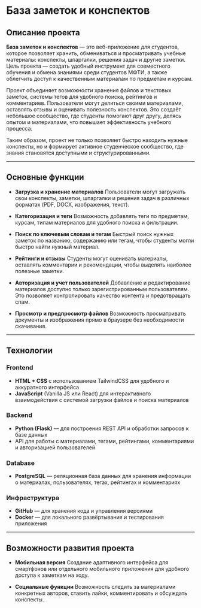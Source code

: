 # База заметок и конспектов

## Описание проекта
**База заметок и конспектов** — это веб-приложение для студентов, которое позволяет хранить, обмениваться и просматривать учебные материалы: конспекты, шпаргалки, решения задач и другие заметки. Цель проекта — создать удобный инструмент для совместного обучения и обмена знаниями среди студентов МФТИ, а также облегчить доступ к качественным материалам по предметам и курсам.

Проект объединяет возможности хранения файлов и текстовых заметок, системы тегов для удобного поиска, рейтингов и комментариев. Пользователи могут делиться своими материалами, оставлять отзывы и оценивать полезность конспектов. Это создаёт небольшое сообщество, где студенты помогают друг другу, делясь опытом и материалами, что повышает эффективность учебного процесса.

Таким образом, проект не только позволяет быстро находить нужные конспекты, но и формирует активное студенческое сообщество, где знания становятся доступными и структурированными.

---

## Основные функции
- **Загрузка и хранение материалов**
  Пользователи могут загружать свои конспекты, заметки, шпаргалки и решения задач в различных форматах (PDF, DOCX, изображения, текст).

- **Категоризация и теги**
  Возможность добавлять теги по предметам, курсам, типам материалов для удобного поиска и фильтрации.

- **Поиск по ключевым словам и тегам**
  Быстрый поиск нужных заметок по названию, содержанию или тегам, чтобы студенты могли быстро найти нужный материал.

- **Рейтинги и отзывы**
  Студенты могут оценивать материалы, оставлять комментарии и рекомендации, чтобы выделять наиболее полезные заметки.

- **Авторизация и учет пользователей**
  Добавление и редактирование материалов доступно только зарегистрированным пользователям. Это позволяет контролировать качество контента и предотвращать спам.

- **Просмотр и предпросмотр файлов**
  Возможность просматривать документы и изображения прямо в браузере без необходимости скачивания.

---

## Технологии

### Frontend
- **HTML + CSS** с использованием TailwindCSS для удобного и аккуратного интерфейса
- **JavaScript** (Vanilla JS или React) для интерактивного взаимодействия с системой загрузки файлов и поиска материалов

### Backend
- **Python (Flask)** — для построения REST API и обработки запросов к базе данных  
- API для работы с материалами, тегами, рейтингами, комментариями и авторизацией пользователей

### Database
- **PostgreSQL** — реляционная база данных для хранения информации о материалах, пользователях, тегах, рейтингах и комментариях

### Инфраструктура
- **GitHub** — для хранения кода и управления версиями  
- **Docker** — для локального развёртывания и тестирования приложения

---

## Возможности развития проекта
- **Мобильная версия**
  Создание адаптивного интерфейса для смартфонов или отдельного мобильного приложения для удобного доступа к заметкам на ходу.

- **Социальные функции**
  Возможность следить за материалами конкретных авторов, ставить лайки, комментировать и обсуждать конспекты.
